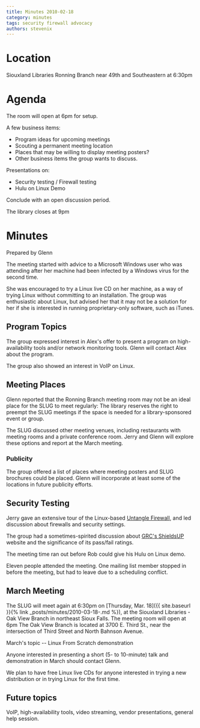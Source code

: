 ```yaml
---
title: Minutes 2010-02-18
category: minutes
tags: security firewall advocacy
authors: stevenix
---
```


# Location

Siouxland Libraries Ronning Branch near 49th and Southeastern at 6:30pm

# Agenda

The room will open at 6pm for setup.

A few business items:

* Program ideas for upcoming meetings
* Scouting a permanent meeting location
* Places that may be willing to display meeting posters?
* Other business items the group wants to discuss.

Presentations on:

* Security testing / Firewall testing
* Hulu on Linux Demo

Conclude with an open discussion period.

The library closes at 9pm

# Minutes

Prepared by Glenn

The meeting started with advice to a Microsoft Windows user who was
attending after her machine had been infected by a Windows virus for the
second time.

She was encouraged to try a Linux live CD on her machine, as a way of
trying Linux without committing to an installation. The group was
enthusiastic about Linux, but advised her that it may not be a solution
for her if she is interested in running proprietary-only software, such
as iTunes.

## Program Topics

The group expressed interest in Alex's offer to present a program on
high-availability tools and/or network monitoring tools. Glenn will
contact Alex about the program.

The group also showed an interest in VoIP on Linux.

## Meeting Places

Glenn reported that the Ronning Branch meeting room may not be an ideal
place for the SLUG to meet regularly: The library reserves the right to
preempt the SLUG meetings if the space is needed for a library-sponsored
event or group.

The SLUG discussed other meeting venues, including restaurants with
meeting rooms and a private conference room. Jerry and Glenn will
explore these options and report at the March meeting.

### Publicity

The group offered a list of places where meeting posters and SLUG
brochures could be placed. Glenn will incorporate at least some of the
locations in future publicity efforts.

## Security Testing

Jerry gave an extensive tour of the Linux-based [Untangle
Firewall](http://www.untangle.com/), and led discussion about firewalls
and security settings.

The group had a sometimes-spirited discussion about [GRC's
ShieldsUP](https://www.grc.com/x/ne.dll?bh0bkyd2) website and the
significance of its pass/fail ratings.

The meeting time ran out before Rob could give his Hulu on Linux demo.

Eleven people attended the meeting. One mailing list member stopped in
before the meeting, but had to leave due to a scheduling conflict.

## March Meeting

The SLUG will meet again at 6:30pm on [Thursday, Mar.
18]({{ site.baseurl }}{% link _posts/minutes/2010-03-18-.md %}), at the Siouxland Libraries - Oak
View Branch in northeast Sioux Falls. The meeting room will open at 6pm
The Oak View Branch is located at 3700 E. Third St., near the
intersection of Third Street and North Bahnson Avenue.

March's topic -- Linux From Scratch demonstration

Anyone interested in presenting a short (5- to 10-minute) talk and
demonstration in March should contact Glenn.

We plan to have free Linux live CDs for anyone interested in trying a
new distribution or in trying Linux for the first time.

## Future topics

VoIP, high-availability tools, video streaming, vendor presentations,
general help session.
